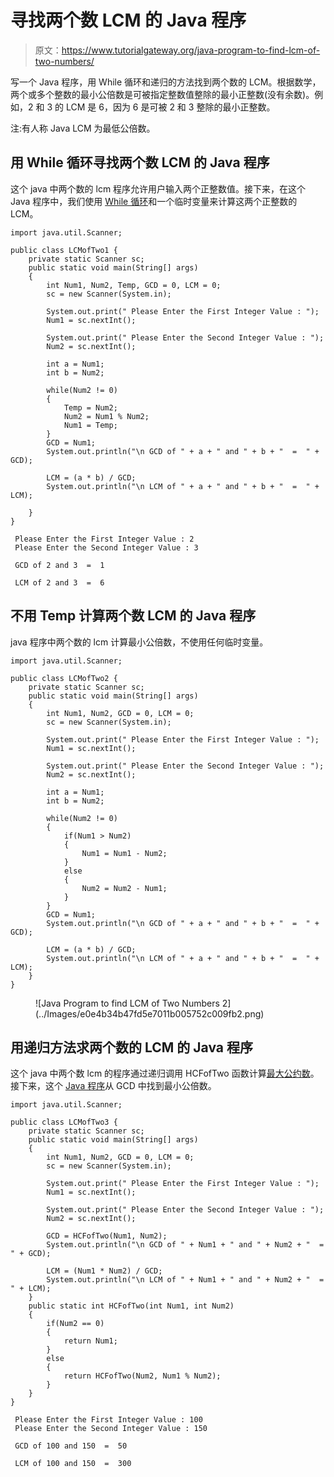 # 寻找两个数 LCM 的 Java 程序

> 原文：<https://www.tutorialgateway.org/java-program-to-find-lcm-of-two-numbers/>

写一个 Java 程序，用 While 循环和递归的方法找到两个数的 LCM。根据数学，两个或多个整数的最小公倍数是可被指定整数值整除的最小正整数(没有余数)。例如，2 和 3 的 LCM 是 6，因为 6 是可被 2 和 3 整除的最小正整数。

注:有人称 Java LCM 为最低公倍数。

## 用 While 循环寻找两个数 LCM 的 Java 程序

这个 java 中两个数的 lcm 程序允许用户输入两个正整数值。接下来，在这个 Java 程序中，我们使用 [While 循环](https://www.tutorialgateway.org/java-while-loop/)和一个临时变量来计算这两个正整数的 LCM。

```
import java.util.Scanner;

public class LCMofTwo1 {
	private static Scanner sc;
	public static void main(String[] args) 
	{
		int Num1, Num2, Temp, GCD = 0, LCM = 0;
		sc = new Scanner(System.in);

		System.out.print(" Please Enter the First Integer Value : ");
		Num1 = sc.nextInt();	

		System.out.print(" Please Enter the Second Integer Value : ");
		Num2 = sc.nextInt();

		int a = Num1;
		int b = Num2;

		while(Num2 != 0)
	    {
			Temp = Num2;
			Num2 = Num1 % Num2;
			Num1 = Temp;
	    }
		GCD = Num1;
		System.out.println("\n GCD of " + a + " and " + b + "  =  " + GCD);

		LCM = (a * b) / GCD;
		System.out.println("\n LCM of " + a + " and " + b + "  =  " + LCM);

	}
}
```

```
 Please Enter the First Integer Value : 2
 Please Enter the Second Integer Value : 3

 GCD of 2 and 3  =  1

 LCM of 2 and 3  =  6
```

## 不用 Temp 计算两个数 LCM 的 Java 程序

java 程序中两个数的 lcm 计算最小公倍数，不使用任何临时变量。

```
import java.util.Scanner;

public class LCMofTwo2 {
	private static Scanner sc;
	public static void main(String[] args) 
	{
		int Num1, Num2, GCD = 0, LCM = 0;
		sc = new Scanner(System.in);

		System.out.print(" Please Enter the First Integer Value : ");
		Num1 = sc.nextInt();	

		System.out.print(" Please Enter the Second Integer Value : ");
		Num2 = sc.nextInt();

		int a = Num1;
		int b = Num2;

		while(Num2 != 0)
	    {
			if(Num1 > Num2)
			{
				Num1 = Num1 - Num2;
			}
			else
			{
				Num2 = Num2 - Num1;
			}
	    }
		GCD = Num1;
		System.out.println("\n GCD of " + a + " and " + b + "  =  " + GCD);

		LCM = (a * b) / GCD;
		System.out.println("\n LCM of " + a + " and " + b + "  =  " + LCM);
	}
}
```

<figure class="wp-block-image">![Java Program to find LCM of Two Numbers 2](../Images/e0e4b34b47fd5e7011b005752c009fb2.png)</figure>

## 用递归方法求两个数的 LCM 的 Java 程序

这个 java 中两个数 lcm 的程序通过递归调用 HCFofTwo 函数计算[最大公约数](https://www.tutorialgateway.org/java-program-to-find-gcd-of-two-numbers/)。接下来，这个 [Java 程序](https://www.tutorialgateway.org/learn-java-programs/)从 GCD 中找到最小公倍数。

```
import java.util.Scanner;

public class LCMofTwo3 {
	private static Scanner sc;
	public static void main(String[] args) 
	{
		int Num1, Num2, GCD = 0, LCM = 0;
		sc = new Scanner(System.in);

		System.out.print(" Please Enter the First Integer Value : ");
		Num1 = sc.nextInt();	

		System.out.print(" Please Enter the Second Integer Value : ");
		Num2 = sc.nextInt();

		GCD = HCFofTwo(Num1, Num2);		
		System.out.println("\n GCD of " + Num1 + " and " + Num2 + "  =  " + GCD);

		LCM = (Num1 * Num2) / GCD;
		System.out.println("\n LCM of " + Num1 + " and " + Num2 + "  =  " + LCM);
	}
	public static int HCFofTwo(int Num1, int Num2)
	{
		if(Num2 == 0)
		{
			return Num1;
		}
		else
		{
			return HCFofTwo(Num2, Num1 % Num2);
		}
	}
}
```

```
 Please Enter the First Integer Value : 100
 Please Enter the Second Integer Value : 150

 GCD of 100 and 150  =  50

 LCM of 100 and 150  =  300
```